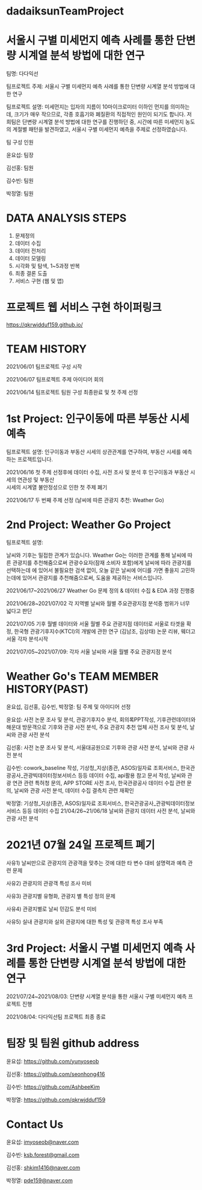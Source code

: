 # dadaiksunTeamProject

# 서울시 구별 미세먼지 예측 사례를 통한 단변량 시계열 분석 방법에 대한 연구

팀명: 다다익선

팀프로젝트 주제: 서울시 구별 미세먼지 예측 사례를 통한 단변량 시계열 분석 방법에 대한 연구

팀프로젝트 설명: 미세먼지는 입자의 지름이 10마이크로미터 이하인 먼지를 의미하는데, 
크기가 매우 작으므로, 각종 호흡기와 폐질환의 직접적인 원인이 되기도 합니다. 저희팀은
단변량 시계열 분석 방법에 대한 연구를 진행하던 중, 시간에 따른 미세먼지 농도의 계절별 패턴을
발견하였고, 서울시 구별 미세먼지 예측을 주제로 선정하였습니다.

팀 구성 인원

윤요섭: 팀장

김선홍: 팀원

김수빈: 팀원

박정열: 팀원

# DATA ANALYSIS STEPS
1) 문제정의
2) 데이터 수집
3) 데이터 전처리
4) 데이터 모델링
5) 시각화 및 탐색, 1~5과정 반복
6) 최종 결론 도출
7) 서비스 구현 (웹 및 앱)

# 프로젝트 웹 서비스 구현 하이퍼링크

https://qkrwjdduf159.github.io/


# TEAM HISTORY

2021/06/01 팀프로젝트 구성 시작

2021/06/07 팀프로젝트 주제 아이디어 회의

2021/06/14 팀프로젝트 팀원 구성 최종완료 및 첫 주제 선정 

# 1st Project: 인구이동에 따른 부동산 시세 예측

팀프로젝트 설명: 인구이동과 부동산 시세의 상관관계를 연구하여, 부동산 시세를 예측하는 프로젝트입니다.

2021/06/16 첫 주제 선정후에 데이터 수집, 사전 조사 및 분석 후 인구이동과 부동산 시세의 연관성 및 부동산            
시세의 시계열 불안정성으로 인한 첫 주제 폐기 

2021/06/17 두 번째 주제 선정 (날씨에 따른 관광지 추천: Weather Go)

# 2nd Project: Weather Go Project

팀프로젝트 설명:

날씨와 기후는 밀접한 관계가 있습니다.
Weather Go는 이러한 관계를 통해 날씨에 따른 관광지를 추천해줌으로써
관광수요자(잠재 소비자 포함)에게 날씨에 따라 관광지를 선택하는데 에 있어서
불필요한 검색 없이, 오늘 같은 날씨에
어디를 가면 좋을지 고민하는데에 있어서 관광지를 추천해줌으로써,
도움을 제공하는 서비스입니다.

2021/06/17~2021/06/27 Weather Go 문제 정의 & 데이터 수집 & EDA 과정 진행중

2021/06/28~2021/07/02 각 지역별 날씨와 월별 주요관광지점 분석중 범위가 너무 넓다고 판단

2021/07/05 기후 월별 데이터와 서울 월별 주요 관광지점 데이터로 서울로 타겟을 확정, 한국형 관광기후지수(KTCI)의 개발에 관한 연구 (김남조, 김상태) 논문 리뷰, 웨더고 서울 각자 분석시작

2021/07/05~2021/07/09: 각자 서울 날씨와 서울 월별 주요 관광지점 분석

# Weather Go's TEAM MEMBER HISTORY(PAST)

윤요섭, 김선홍, 김수빈, 박정열: 팀 주제 및 아이디어 선정

윤요섭: 사전 논문 조사 및 분석, 관광기후지수 분석, 회의록PPT작성, 기후관련데이터와 해운대 방문객으로 기후와 관광 사전 분석, 주요 관광지 추천 업체 사전 조사 및 분석, 날씨와 관광 사전 분석

김선홍: 사전 논문 조사 및 분석, 서울대공원으로 기후와 관광 사전 분석, 날씨와 관광 사전 분석

김수빈: cowork_baseline 작성, 기상청_지상(종관, ASOS)일자료 조회서비스, 한국관광공사_관광빅데이터정보서비스 등등 데이터 수집, api활용 참고 문서 작성, 날씨와 관광 연관 관련 특허청 문의, APP STORE 사전 조사, 한국관광공사 데이터 수집 관련 문의, 날씨와 관광 사전 분석, 데이터 수집 결측치 관련 재확인

박정열:  기상청_지상(종관, ASOS)일자료 조회서비스, 한국관광공사_관광빅데이터정보서비스 등등 데이터 수집 21/04/26~21/06/18 날씨와 관광지 데이터 사전 분석, 날씨와 관광 사전 분석


# 2021년 07월 24일 프로젝트 폐기

사유1) 날씨만으로 관광지의 관광객을 맞추는 것에 대한 타 변수 대비 설명력과 예측 관련 문제

사유2) 관광지의 관광객 특성 조사 미비

사유3) 관광지별 유형화, 관광지 별 특성 정의 문제

사유4) 관광지별로 날씨 민감도 분석 미비

사유5) 실내 관광지와 실외 관광지에 대한 특성 및 관광객 특성 조사 부족

# 3rd Project: 서울시 구별 미세먼지 예측 사례를 통한 단변량 시계열 분석 방법에 대한 연구 

2021/07/24~2021/08/03: 단변량 시계열 분석을 통한 서울시 구별 미세먼지 예측 프로젝트 진행

2021/08/04: 다다익선팀 프로젝트 최종 종료



# 팀장 및 팀원 github address

윤요섭: https://github.com/yunyoseob

김선홍: https://github.com/seonhong416

김수빈: https://github.com/AshbeeKim

박정열: https://github.com/qkrwjdduf159

# Contact Us

윤요섭: imyoseob@naver.com

김수빈: ksb.forest@gmail.com

김선홍: shkim1416@naver.com

박정열: pde159@naver.com





